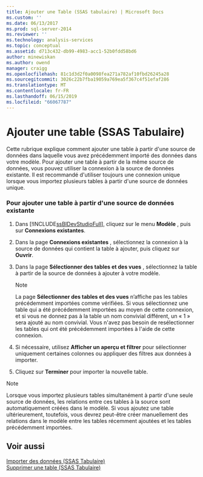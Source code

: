 ```yaml
---
title: Ajouter une Table (SSAS tabulaire) | Microsoft Docs
ms.custom: ''
ms.date: 06/13/2017
ms.prod: sql-server-2014
ms.reviewer: ''
ms.technology: analysis-services
ms.topic: conceptual
ms.assetid: d713c432-db99-4983-acc1-52b0fdd58bd6
author: minewiskan
ms.author: owend
manager: craigg
ms.openlocfilehash: 81c1d3d2f0a0098fea271a782af10fbd26245a28
ms.sourcegitcommit: 3026c22b7fba19059a769ea5f367c4f51efaf286
ms.translationtype: MT
ms.contentlocale: fr-FR
ms.lasthandoff: 06/15/2019
ms.locfileid: "66067787"
---
```

# <a name="add-a-table-ssas-tabular"></a>Ajouter une table (SSAS Tabulaire)
  Cette rubrique explique comment ajouter une table à partir d'une source de données dans laquelle vous avez précédemment importé des données dans votre modèle. Pour ajouter une table à partir de la même source de données, vous pouvez utiliser la connexion à la source de données existante. Il est recommandé d'utiliser toujours une connexion unique lorsque vous importez plusieurs tables à partir d'une source de données unique.  
  
### <a name="to-add-a-table-from-an-existing-data-source"></a>Pour ajouter une table à partir d'une source de données existante  
  
1.  Dans [!INCLUDE[ssBIDevStudioFull](../../includes/ssbidevstudiofull-md.md)], cliquez sur le menu **Modèle** , puis sur **Connexions existantes**.  
  
2.  Dans la page **Connexions existantes** , sélectionnez la connexion à la source de données qui contient la table à ajouter, puis cliquez sur **Ouvrir**.  
  
3.  Dans la page **Sélectionner des tables et des vues** , sélectionnez la table à partir de la source de données à ajouter à votre modèle.  
  
    > [!NOTE]  
    >  La page **Sélectionner des tables et des vues** n’affiche pas les tables précédemment importées comme vérifiées.  Si vous sélectionnez une table qui a été précédemment importées au moyen de cette connexion, et si vous ne donnez pas à la table un nom convivial différent, un « 1 » sera ajouté au nom convivial. Vous n'avez pas besoin de resélectionner les tables qui ont été précédemment importées à l'aide de cette connexion.  
  
4.  Si nécessaire, utilisez **Afficher un aperçu et filtrer** pour sélectionner uniquement certaines colonnes ou appliquer des filtres aux données à importer.  
  
5.  Cliquez sur **Terminer** pour importer la nouvelle table.  
  
> [!NOTE]  
>  Lorsque vous importez plusieurs tables simultanément à partir d'une seule source de données, les relations entre ces tables à la source sont automatiquement créées dans le modèle. Si vous ajoutez une table ultérieurement, toutefois, vous devrez peut-être créer manuellement des relations dans le modèle entre les tables récemment ajoutées et les tables précédemment importées.  
  
## <a name="see-also"></a>Voir aussi  
 [Importer des données &#40;SSAS Tabulaire&#41;](../import-data-ssas-tabular.md)   
 [Supprimer une table &#40;SSAS Tabulaire&#41;](delete-a-table-ssas-tabular.md)  
  
  
